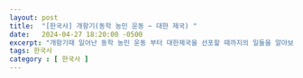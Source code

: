 ```yaml
---
layout: post
title:  "[한국사] 개항기(동학 농민 운동 ~ 대한 제국) "
date:   2024-04-27 18:20:00 -0500
excerpt: "개항기때 일어난 동학 농민 운동 부터 대한제국을 선포할 때까지의 일들을 알아보자"
tags: 한국사
category : [ 한국사 ]
---
```


